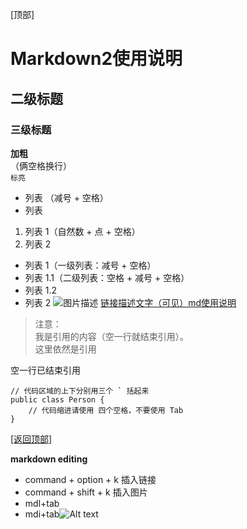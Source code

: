 [顶部]<a name="topnode"></a>
# Markdown2使用说明
## 二级标题
### 三级标题  
**加粗**  
（俩空格换行）  
`标亮`   

- 列表 （减号 + 空格）  
- 列表  

1. 列表 1（自然数 + 点 + 空格）  
2. 列表 2  

- 列表 1（一级列表：减号 + 空格）  
 - 列表 1.1（二级列表：空格 + 减号 + 空格）  
 - 列表 1.2  
- 列表 2
![图片描述](http://wiki.jikexueyuan.com/project/tensorflow-zh/images/TensorFlow.jpg)
[链接描述文字（可见）md使用说明](https://github.com/ccxysfh/tensorflow-zh/blob/master/markdown.md)
>注意：  
我是引用的内容（空一行就结束引用）。  
这里依然是引用

空一行已结束引用  

```
// 代码区域的上下分别用三个 ` 括起来  
public class Person {  
    // 代码缩进请使用 四个空格，不要使用 Tab  
}    
```

[[返回顶部]](#topnode)

**markdown editing**
- command + option + k 插入链接  
- command + shift + k 插入图片
- mdl+tab[](link)
- mdi+tab![Alt text](/path/to/img.jpg "Optional title")
